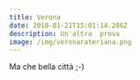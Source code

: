 ```yaml
---
title: Verona
date: 2018-01-21T15:01:14.286Z
description: Un'altra  prova
image: /img/veronarateriana.png
---
```

Ma che bella città ;-)
